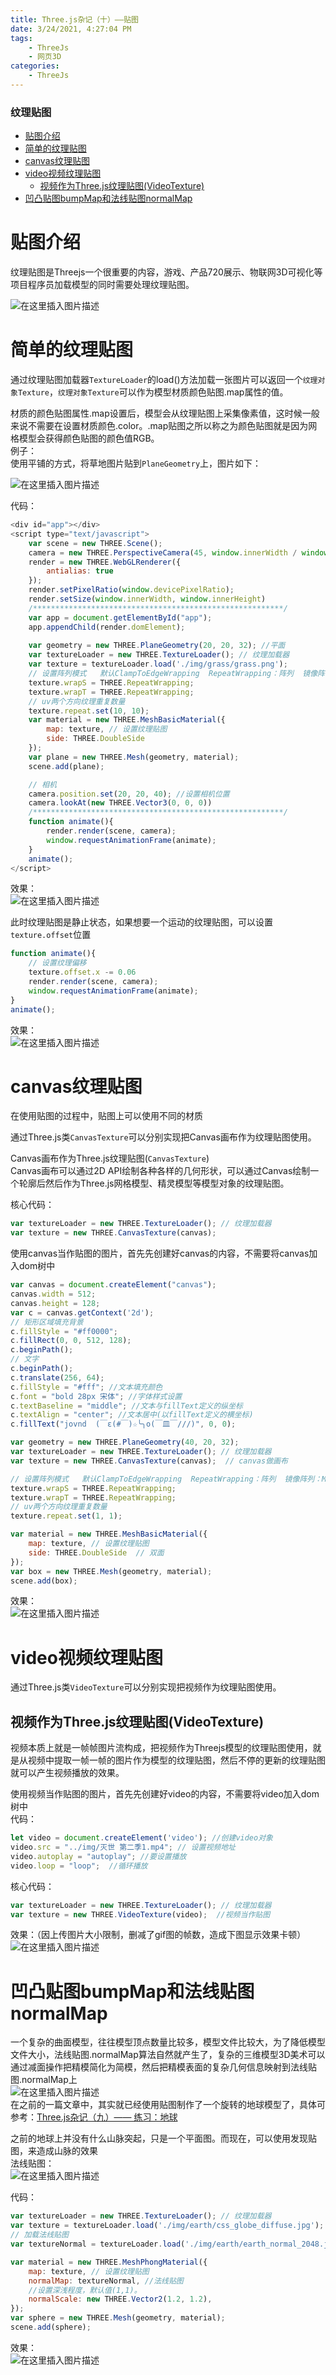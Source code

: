 ```yaml
---
title: Three.js杂记（十）——贴图
date: 3/24/2021, 4:27:04 PM
tags: 
    - ThreeJs 
    - 网页3D
categories: 
	- ThreeJs
---
```



### 纹理贴图

- [贴图介绍](#贴图介绍)
- [简单的纹理贴图](#简单的纹理贴图)
- [canvas纹理贴图](#canvas纹理贴图)
- [video视频纹理贴图](#video视频纹理贴图)
	- [视频作为Three.js纹理贴图(VideoTexture)](#视频作为threejs纹理贴图videotexture)
- [凹凸贴图bumpMap和法线贴图normalMap](#凹凸贴图bumpmap和法线贴图normalmap)

# 贴图介绍

纹理贴图是Threejs一个很重要的内容，游戏、产品720展示、物联网3D可视化等项目程序员加载模型的同时需要处理纹理贴图。

![在这里插入图片描述](https://p3-juejin.byteimg.com/tos-cn-i-k3u1fbpfcp/1fba9506bafd4a149aae4b191afedfa3~tplv-k3u1fbpfcp-zoom-1.image)

# 简单的纹理贴图

通过纹理贴图加载器`TextureLoader`的load()方法加载一张图片可以返回一个`纹理对象Texture`，`纹理对象Texture`可以作为模型材质颜色贴图.map属性的值。

材质的颜色贴图属性.map设置后，模型会从纹理贴图上采集像素值，这时候一般来说不需要在设置材质颜色.color。.map贴图之所以称之为颜色贴图就是因为网格模型会获得颜色贴图的颜色值RGB。\
例子：\
使用平铺的方式，将草地图片贴到`PlaneGeometry`上，图片如下：

![在这里插入图片描述](https://p3-juejin.byteimg.com/tos-cn-i-k3u1fbpfcp/e526efb802c74371854eaed379285364~tplv-k3u1fbpfcp-zoom-1.image)

代码：

```javascript
<div id="app"></div>
<script type="text/javascript">
	var scene = new THREE.Scene();
	camera = new THREE.PerspectiveCamera(45, window.innerWidth / window.innerHeight, 1, 1000);
	render = new THREE.WebGLRenderer({
		antialias: true
	});
	render.setPixelRatio(window.devicePixelRatio);
	render.setSize(window.innerWidth, window.innerHeight)
	/********************************************************/
	var app = document.getElementById("app");
	app.appendChild(render.domElement);
		
	var geometry = new THREE.PlaneGeometry(20, 20, 32); //平面
	var textureLoader = new THREE.TextureLoader(); // 纹理加载器
	var texture = textureLoader.load('./img/grass/grass.png'); 
	// 设置阵列模式   默认ClampToEdgeWrapping  RepeatWrapping：阵列  镜像阵列：MirroredRepeatWrapping
	texture.wrapS = THREE.RepeatWrapping;
	texture.wrapT = THREE.RepeatWrapping;
	// uv两个方向纹理重复数量
	texture.repeat.set(10, 10);
	var material = new THREE.MeshBasicMaterial({
		map: texture, // 设置纹理贴图
		side: THREE.DoubleSide
	});
	var plane = new THREE.Mesh(geometry, material);
	scene.add(plane);

	// 相机
	camera.position.set(20, 20, 40); //设置相机位置
	camera.lookAt(new THREE.Vector3(0, 0, 0))
	/********************************************************/
	function animate(){
		render.render(scene, camera);
		window.requestAnimationFrame(animate);
	}
	animate();
</script>
```

效果：\
![在这里插入图片描述](https://p3-juejin.byteimg.com/tos-cn-i-k3u1fbpfcp/7e38ed9e13f44898a58a58ad38bc84fc~tplv-k3u1fbpfcp-zoom-1.image)

此时纹理贴图是静止状态，如果想要一个运动的纹理贴图，可以设置`texture.offset`位置

```javascript
function animate(){
	// 设置纹理偏移
	texture.offset.x -= 0.06
	render.render(scene, camera);
	window.requestAnimationFrame(animate);
}
animate();
```

效果：\
![在这里插入图片描述](https://p3-juejin.byteimg.com/tos-cn-i-k3u1fbpfcp/9c75d999283a4cb3b64c3b425ddd2510~tplv-k3u1fbpfcp-zoom-1.image)

# canvas纹理贴图

在使用贴图的过程中，贴图上可以使用不同的材质

通过Three.js类`CanvasTexture`可以分别实现把Canvas画布作为纹理贴图使用。

Canvas画布作为Three.js纹理贴图(`CanvasTexture`)\
Canvas画布可以通过2D API绘制各种各样的几何形状，可以通过Canvas绘制一个轮廓后然后作为Three.js网格模型、精灵模型等模型对象的纹理贴图。

核心代码：

```javascript
var textureLoader = new THREE.TextureLoader(); // 纹理加载器
var texture = new THREE.CanvasTexture(canvas); 
```

使用canvas当作贴图的图片，首先先创建好canvas的内容，不需要将canvas加入dom树中

```javascript
var canvas = document.createElement("canvas");
canvas.width = 512;
canvas.height = 128;
var c = canvas.getContext('2d');
// 矩形区域填充背景
c.fillStyle = "#ff0000";
c.fillRect(0, 0, 512, 128);
c.beginPath();
// 文字
c.beginPath();
c.translate(256, 64);
c.fillStyle = "#fff"; //文本填充颜色
c.font = "bold 28px 宋体"; //字体样式设置
c.textBaseline = "middle"; //文本与fillText定义的纵坐标
c.textAlign = "center"; //文本居中(以fillText定义的横坐标)
c.fillText("jovnd  (￣ε(#￣)☆╰╮o(￣皿￣///)", 0, 0);
```

```javascript
var geometry = new THREE.PlaneGeometry(40, 20, 32); 
var textureLoader = new THREE.TextureLoader(); // 纹理加载器
var texture = new THREE.CanvasTexture(canvas);  // canvas做画布

// 设置阵列模式   默认ClampToEdgeWrapping  RepeatWrapping：阵列  镜像阵列：MirroredRepeatWrapping
texture.wrapS = THREE.RepeatWrapping;
texture.wrapT = THREE.RepeatWrapping;
// uv两个方向纹理重复数量
texture.repeat.set(1, 1);

var material = new THREE.MeshBasicMaterial({
	map: texture, // 设置纹理贴图
	side: THREE.DoubleSide  // 双面
});
var box = new THREE.Mesh(geometry, material);
scene.add(box);
```

效果：\
![在这里插入图片描述](https://p3-juejin.byteimg.com/tos-cn-i-k3u1fbpfcp/00b3b4d5a6ce40759c4bba6c0b75c864~tplv-k3u1fbpfcp-zoom-1.image)

# video视频纹理贴图

通过Three.js类`VideoTexture`可以分别实现把视频作为纹理贴图使用。

## 视频作为Three.js纹理贴图(VideoTexture)

视频本质上就是一帧帧图片流构成，把视频作为Threejs模型的纹理贴图使用，就是从视频中提取一帧一帧的图片作为模型的纹理贴图，然后不停的更新的纹理贴图就可以产生视频播放的效果。

使用视频当作贴图的图片，首先先创建好video的内容，不需要将video加入dom树中\
代码：

```javascript
let video = document.createElement('video'); //创建video对象
video.src = "../img/灭世 第二季1.mp4"; // 设置视频地址
video.autoplay = "autoplay"; //要设置播放
video.loop = "loop";  //循环播放
```

核心代码：

```javascript
var textureLoader = new THREE.TextureLoader(); // 纹理加载器
var texture = new THREE.VideoTexture(video);  //视频当作贴图
```

效果：（因上传图片大小限制，删减了gif图的帧数，造成下图显示效果卡顿）\
![在这里插入图片描述](https://p3-juejin.byteimg.com/tos-cn-i-k3u1fbpfcp/6d4a1748c4e144c9a602ee88590e466d~tplv-k3u1fbpfcp-zoom-1.image)

# 凹凸贴图bumpMap和法线贴图normalMap

一个复杂的曲面模型，往往模型顶点数量比较多，模型文件比较大，为了降低模型文件大小，法线贴图.normalMap算法自然就产生了，复杂的三维模型3D美术可以通过减面操作把精模简化为简模，然后把精模表面的复杂几何信息映射到法线贴图.normalMap上\
![在这里插入图片描述](https://p3-juejin.byteimg.com/tos-cn-i-k3u1fbpfcp/5a0453c7bf8941d0a53ebe6300321d47~tplv-k3u1fbpfcp-zoom-1.image)\
在之前的一篇文章中，其实就已经使用贴图制作了一个旋转的地球模型了，具体可参考：[Three.js杂记（九）—— 练习：地球](https://blog.csdn.net/qq\_36171287/article/details/113955747?spm=1001.2014.3001.5501)

之前的地球上并没有什么山脉突起，只是一个平面图。而现在，可以使用发现贴图，来造成山脉的效果\
法线贴图：\
![在这里插入图片描述](https://p3-juejin.byteimg.com/tos-cn-i-k3u1fbpfcp/a0271ca6cf4946b8a6246de519c4c012~tplv-k3u1fbpfcp-zoom-1.image)

代码：

```javascript
var textureLoader = new THREE.TextureLoader(); // 纹理加载器
var texture = textureLoader.load('./img/earth/css_globe_diffuse.jpg'); // 加载图片，返回Texture对象
// 加载法线贴图
var textureNormal = textureLoader.load('./img/earth/earth_normal_2048.jpg');

var material = new THREE.MeshPhongMaterial({
	map: texture, // 设置纹理贴图
	normalMap: textureNormal, //法线贴图
    //设置深浅程度，默认值(1,1)。
    normalScale: new THREE.Vector2(1.2, 1.2),
});
var sphere = new THREE.Mesh(geometry, material);
scene.add(sphere);
```

效果：\
![在这里插入图片描述](https://p3-juejin.byteimg.com/tos-cn-i-k3u1fbpfcp/c3992789c14a43609a4cfdfc914cb713~tplv-k3u1fbpfcp-zoom-1.image)
